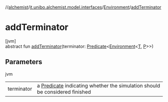 //[alchemist](../../../index.md)/[it.unibo.alchemist.model.interfaces](../index.md)/[Environment](index.md)/[addTerminator](add-terminator.md)

# addTerminator

[jvm]\
abstract fun [addTerminator](add-terminator.md)(terminator: [Predicate](https://docs.oracle.com/javase/8/docs/api/java/util/function/Predicate.html)<[Environment](index.md)<[T](../-action/index.md), [P](../../it.unibo.alchemist.core.interfaces/-simulation/index.md)>>)

## Parameters

jvm

| | |
|---|---|
| terminator | a [Predicate](https://docs.oracle.com/javase/8/docs/api/java/util/function/Predicate.html) indicating whether the simulation should be considered finished |
